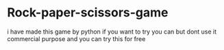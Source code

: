 # Rock-paper-scissors-game
i have made this game by python if you want to try you can but dont use it commercial purpose 
and you can try this for free
